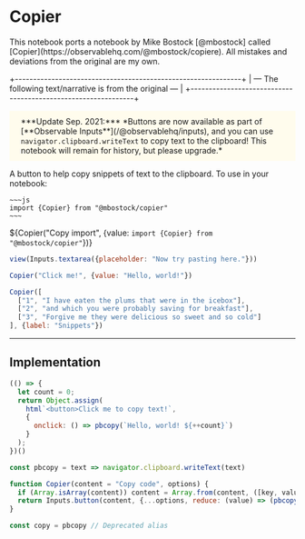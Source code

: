 # Copier


<div class="tip">
This notebook ports a notebook by Mike Bostock [@mbostock] called [Copier](https://observablehq.com/@mbostock/copiere).  All mistakes and deviations from the original are my own.
</div>

+--------------------------------------------------------------+
|  — The following text/narrative is from the original —       |
+--------------------------------------------------------------+


<!-- https://observablehq.com/@mbostock/copier -->


<p style="background: #fffced; box-sizing: border-box; padding: 10px 20px;">***Update Sep. 2021:*** *Buttons are now available as part of [**Observable Inputs**](/@observablehq/inputs), and you can use <code>navigator.clipboard.writeText</code> to copy text to the clipboard! This notebook will remain for history, but please upgrade.*</p>

A button to help copy snippets of text to the clipboard. To use in your notebook:

```
~~~js
import {Copier} from "@mbostock/copier"
~~~
```


${Copier("Copy import", {value: `import {Copier} from "@mbostock/copier"`})}


```js
view(Inputs.textarea({placeholder: "Now try pasting here."}))
```

```js echo
Copier("Click me!", {value: "Hello, world!"})
```

```js echo
Copier([
  ["1", "I have eaten the plums that were in the icebox"],
  ["2", "and which you were probably saving for breakfast"],
  ["3", "Forgive me they were delicious so sweet and so cold"]
], {label: "Snippets"})
```

---

## Implementation

```js echo
(() => {
  let count = 0;
  return Object.assign(
    html`<button>Click me to copy text!`,
    {
      onclick: () => pbcopy(`Hello, world! ${++count}`)
    }
  );
})()
```

```js echo
const pbcopy = text => navigator.clipboard.writeText(text)
```

```js echo
function Copier(content = "Copy code", options) {
  if (Array.isArray(content)) content = Array.from(content, ([key, value]) => [key, () => (pbcopy(value), value)]);
  return Inputs.button(content, {...options, reduce: (value) => (pbcopy(value), value)});
}
```

```js echo
const copy = pbcopy // Deprecated alias
```
